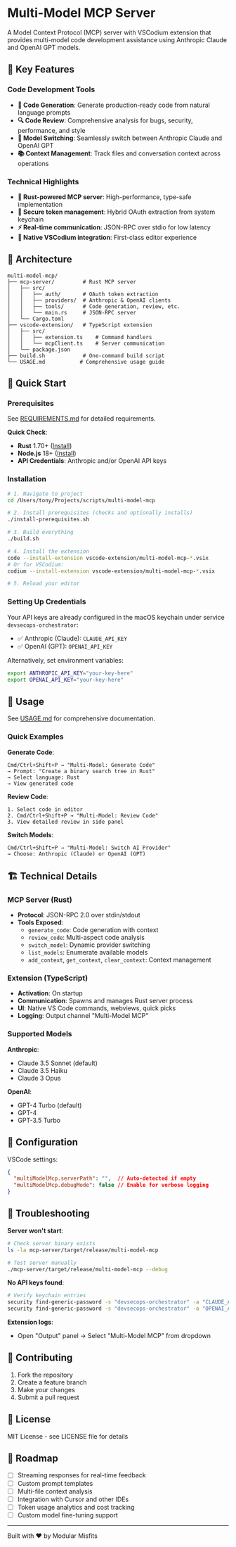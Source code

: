 # Multi-Model MCP Server

A Model Context Protocol (MCP) server with VSCodium extension that provides multi-model code development assistance using Anthropic Claude and OpenAI GPT models.

## 🌟 Key Features

### Code Development Tools
- **🔨 Code Generation**: Generate production-ready code from natural language prompts
- **🔍 Code Review**: Comprehensive analysis for bugs, security, performance, and style
- **🔄 Model Switching**: Seamlessly switch between Anthropic Claude and OpenAI GPT
- **📚 Context Management**: Track files and conversation context across operations

### Technical Highlights
- **🦀 Rust-powered MCP server**: High-performance, type-safe implementation
- **🔐 Secure token management**: Hybrid OAuth extraction from system keychain
- **⚡ Real-time communication**: JSON-RPC over stdio for low latency
- **🎨 Native VSCodium integration**: First-class editor experience

## 📁 Architecture

```
multi-model-mcp/
├── mcp-server/         # Rust MCP server
│   ├── src/
│   │   ├── auth/       # OAuth token extraction
│   │   ├── providers/  # Anthropic & OpenAI clients
│   │   ├── tools/      # Code generation, review, etc.
│   │   └── main.rs     # JSON-RPC server
│   └── Cargo.toml
├── vscode-extension/   # TypeScript extension
│   ├── src/
│   │   ├── extension.ts    # Command handlers
│   │   └── mcpClient.ts    # Server communication
│   └── package.json
├── build.sh            # One-command build script
└── USAGE.md           # Comprehensive usage guide
```

## 🚀 Quick Start

### Prerequisites

See [REQUIREMENTS.md](REQUIREMENTS.md) for detailed requirements.

**Quick Check**:
- **Rust** 1.70+ ([Install](https://rustup.rs/))
- **Node.js** 18+ ([Install](https://nodejs.org/))
- **API Credentials**: Anthropic and/or OpenAI API keys

### Installation

```bash
# 1. Navigate to project
cd /Users/tony/Projects/scripts/multi-model-mcp

# 2. Install prerequisites (checks and optionally installs)
./install-prerequisites.sh

# 3. Build everything
./build.sh

# 4. Install the extension
code --install-extension vscode-extension/multi-model-mcp-*.vsix
# Or for VSCodium:
codium --install-extension vscode-extension/multi-model-mcp-*.vsix

# 5. Reload your editor
```

### Setting Up Credentials

Your API keys are already configured in the macOS keychain under service `devsecops-orchestrator`:
- ✅ Anthropic (Claude): `CLAUDE_API_KEY`
- ✅ OpenAI (GPT): `OPENAI_API_KEY`

Alternatively, set environment variables:
```bash
export ANTHROPIC_API_KEY="your-key-here"
export OPENAI_API_KEY="your-key-here"
```

## 📖 Usage

See [USAGE.md](USAGE.md) for comprehensive documentation.

### Quick Examples

**Generate Code**:
```
Cmd/Ctrl+Shift+P → "Multi-Model: Generate Code"
→ Prompt: "Create a binary search tree in Rust"
→ Select language: Rust
→ View generated code
```

**Review Code**:
```
1. Select code in editor
2. Cmd/Ctrl+Shift+P → "Multi-Model: Review Code"
3. View detailed review in side panel
```

**Switch Models**:
```
Cmd/Ctrl+Shift+P → "Multi-Model: Switch AI Provider"
→ Choose: Anthropic (Claude) or OpenAI (GPT)
```

## 🏗️ Technical Details

### MCP Server (Rust)

- **Protocol**: JSON-RPC 2.0 over stdin/stdout
- **Tools Exposed**:
  - `generate_code`: Code generation with context
  - `review_code`: Multi-aspect code analysis
  - `switch_model`: Dynamic provider switching
  - `list_models`: Enumerate available models
  - `add_context`, `get_context`, `clear_context`: Context management

### Extension (TypeScript)

- **Activation**: On startup
- **Communication**: Spawns and manages Rust server process
- **UI**: Native VS Code commands, webviews, quick picks
- **Logging**: Output channel "Multi-Model MCP"

### Supported Models

**Anthropic**:
- Claude 3.5 Sonnet (default)
- Claude 3.5 Haiku
- Claude 3 Opus

**OpenAI**:
- GPT-4 Turbo (default)
- GPT-4
- GPT-3.5 Turbo

## 🔧 Configuration

VSCode settings:

```json
{
  "multiModelMcp.serverPath": "",  // Auto-detected if empty
  "multiModelMcp.debugMode": false // Enable for verbose logging
}
```

## 🐛 Troubleshooting

**Server won't start**:
```bash
# Check server binary exists
ls -la mcp-server/target/release/multi-model-mcp

# Test server manually
./mcp-server/target/release/multi-model-mcp --debug
```

**No API keys found**:
```bash
# Verify keychain entries
security find-generic-password -s "devsecops-orchestrator" -a "CLAUDE_API_KEY" -w
security find-generic-password -s "devsecops-orchestrator" -a "OPENAI_API_KEY" -w
```

**Extension logs**:
- Open "Output" panel → Select "Multi-Model MCP" from dropdown

## 🤝 Contributing

1. Fork the repository
2. Create a feature branch
3. Make your changes
4. Submit a pull request

## 📄 License

MIT License - see LICENSE file for details

## 🎯 Roadmap

- [ ] Streaming responses for real-time feedback
- [ ] Custom prompt templates
- [ ] Multi-file context analysis
- [ ] Integration with Cursor and other IDEs
- [ ] Token usage analytics and cost tracking
- [ ] Custom model fine-tuning support

---

Built with ❤️ by Modular Misfits
